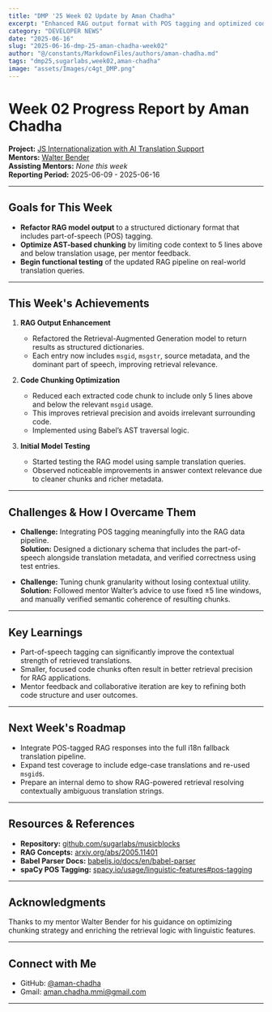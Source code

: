 ```yaml
---
title: "DMP '25 Week 02 Update by Aman Chadha"
excerpt: "Enhanced RAG output format with POS tagging and optimized code chunking for Music Blocks"
category: "DEVELOPER NEWS"
date: "2025-06-16"
slug: "2025-06-16-dmp-25-aman-chadha-week02"
author: "@/constants/MarkdownFiles/authors/aman-chadha.md"
tags: "dmp25,sugarlabs,week02,aman-chadha"
image: "assets/Images/c4gt_DMP.png"
---
```


<!-- markdownlint-disable -->

# Week 02 Progress Report by Aman Chadha

**Project:** [JS Internationalization with AI Translation Support](https://github.com/sugarlabs/musicblocks/pull/4459)  
**Mentors:** [Walter Bender](https://github.com/walterbender)  
**Assisting Mentors:** *None this week*  
**Reporting Period:** 2025-06-09 - 2025-06-16  

---

## Goals for This Week

- **Refactor RAG model output** to a structured dictionary format that includes part-of-speech (POS) tagging.
- **Optimize AST-based chunking** by limiting code context to 5 lines above and below translation usage, per mentor feedback.
- **Begin functional testing** of the updated RAG pipeline on real-world translation queries.

---

## This Week's Achievements

1. **RAG Output Enhancement**  
   - Refactored the Retrieval-Augmented Generation model to return results as structured dictionaries.
   - Each entry now includes `msgid`, `msgstr`, source metadata, and the dominant part of speech, improving retrieval relevance.

2. **Code Chunking Optimization**  
   - Reduced each extracted code chunk to include only 5 lines above and below the relevant `msgid` usage.
   - This improves retrieval precision and avoids irrelevant surrounding code.  
   - Implemented using Babel’s AST traversal logic.

3. **Initial Model Testing**  
   - Started testing the RAG model using sample translation queries.
   - Observed noticeable improvements in answer context relevance due to cleaner chunks and richer metadata.

---

## Challenges & How I Overcame Them

- **Challenge:** Integrating POS tagging meaningfully into the RAG data pipeline.  
  **Solution:** Designed a dictionary schema that includes the part-of-speech alongside translation metadata, and verified correctness using test entries.

- **Challenge:** Tuning chunk granularity without losing contextual utility.  
  **Solution:** Followed mentor Walter’s advice to use fixed ±5 line windows, and manually verified semantic coherence of resulting chunks.

---

## Key Learnings

- Part-of-speech tagging can significantly improve the contextual strength of retrieved translations.
- Smaller, focused code chunks often result in better retrieval precision for RAG applications.
- Mentor feedback and collaborative iteration are key to refining both code structure and user outcomes.

---

## Next Week's Roadmap

- Integrate POS-tagged RAG responses into the full i18n fallback translation pipeline.
- Expand test coverage to include edge-case translations and re-used `msgid`s.
- Prepare an internal demo to show RAG-powered retrieval resolving contextually ambiguous translation strings.

---

## Resources & References

- **Repository:** [github.com/sugarlabs/musicblocks](https://github.com/sugarlabs/musicblocks)
- **RAG Concepts:** [arxiv.org/abs/2005.11401](https://arxiv.org/abs/2005.11401)
- **Babel Parser Docs:** [babeljs.io/docs/en/babel-parser](https://babeljs.io/docs/en/babel-parser)
- **spaCy POS Tagging:** [spacy.io/usage/linguistic-features#pos-tagging](https://spacy.io/usage/linguistic-features#pos-tagging)

---

## Acknowledgments

Thanks to my mentor Walter Bender for his guidance on optimizing chunking strategy and enriching the retrieval logic with linguistic features.

---

## Connect with Me

- GitHub: [@aman-chadha](https://github.com/ac-mmi)  
- Gmail: [aman.chadha.mmi@gmail.com](mailto:aman.chadha.mmi@gmail.com)  

---
